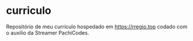 # curriculo

Repositório de meu currículo hospedado em https://rregio.top codado com o auxilio da Streamer PachiCodes.
